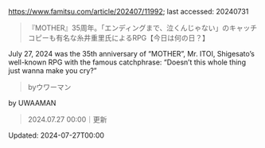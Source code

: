 https://www.famitsu.com/article/202407/11992; last accessed: 20240731

> 『MOTHER』35周年。「エンディングまで、泣くんじゃない」のキャッチコピーも有名な糸井重里氏によるRPG【今日は何の日？】

July 27, 2024 was the 35th anniversary of “MOTHER”,  Mr. ITOI, Shigesato’s well-known RPG with the famous catchphrase: “Doesn’t this whole thing just wanna make you cry?”

> byウワーマン

by UWAAMAN

> 2024.07.27 00:00｜更新

Updated: 2024-07-27T00:00 
